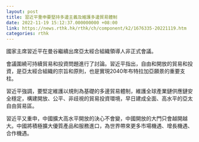 ```yaml
---
layout: post
title: 習近平重申要堅持多邊主義及維護多邊貿易體制
date: 2022-11-19 15:12:37.000000000 +08:00
link: https://news.rthk.hk/rthk/ch/component/k2/1676335-20221119.htm
categories: rthk
---
```


國家主席習近平在曼谷繼續出席亞太經合組織領導人非正式會議。

會議圍繞可持續貿易和投資問題進行了討論。習近平指出，自由和開放的貿易和投資，是亞太經合組織的宗旨和原則，也是實現2040年布特拉加亞願景的重要支柱。

習近平強調，要堅定維護以規則為基礎的多邊貿易體制，維護全球產業鏈供應鏈安全穩定，構建開放、公平、非歧視的貿易投資環境，早日建成全面、高水平的亞太自由貿易區。

習近平又重申，中國擴大高水平開放的決心不會變，中國開放的大門只會越開越大。中國將積極擴大優質產品和服務進口，為世界帶來更多市場機遇、增長機遇、合作機遇。
